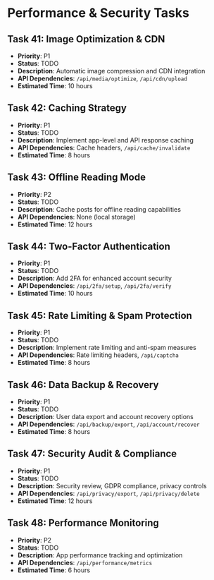 # Performance & Security Tasks

## Task 41: Image Optimization & CDN
- **Priority**: P1
- **Status**: TODO
- **Description**: Automatic image compression and CDN integration
- **API Dependencies**: `/api/media/optimize`, `/api/cdn/upload`
- **Estimated Time**: 10 hours

## Task 42: Caching Strategy
- **Priority**: P1
- **Status**: TODO
- **Description**: Implement app-level and API response caching
- **API Dependencies**: Cache headers, `/api/cache/invalidate`
- **Estimated Time**: 8 hours

## Task 43: Offline Reading Mode
- **Priority**: P2
- **Status**: TODO
- **Description**: Cache posts for offline reading capabilities
- **API Dependencies**: None (local storage)
- **Estimated Time**: 12 hours

## Task 44: Two-Factor Authentication
- **Priority**: P1
- **Status**: TODO
- **Description**: Add 2FA for enhanced account security
- **API Dependencies**: `/api/2fa/setup`, `/api/2fa/verify`
- **Estimated Time**: 10 hours

## Task 45: Rate Limiting & Spam Protection
- **Priority**: P1
- **Status**: TODO
- **Description**: Implement rate limiting and anti-spam measures
- **API Dependencies**: Rate limiting headers, `/api/captcha`
- **Estimated Time**: 8 hours

## Task 46: Data Backup & Recovery
- **Priority**: P1
- **Status**: TODO
- **Description**: User data export and account recovery options
- **API Dependencies**: `/api/backup/export`, `/api/account/recover`
- **Estimated Time**: 8 hours

## Task 47: Security Audit & Compliance
- **Priority**: P1
- **Status**: TODO
- **Description**: Security review, GDPR compliance, privacy controls
- **API Dependencies**: `/api/privacy/export`, `/api/privacy/delete`
- **Estimated Time**: 12 hours

## Task 48: Performance Monitoring
- **Priority**: P2
- **Status**: TODO
- **Description**: App performance tracking and optimization
- **API Dependencies**: `/api/performance/metrics`
- **Estimated Time**: 6 hours
